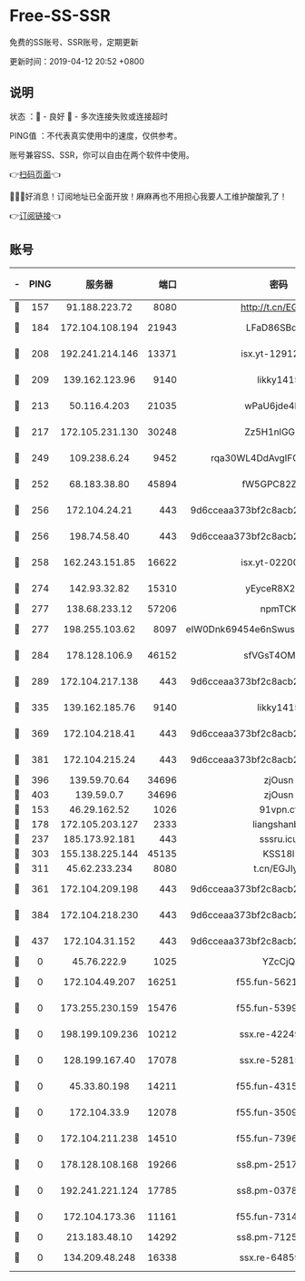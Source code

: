 # Free-SS-SSR

免费的SS账号、SSR账号，定期更新

更新时间：2019-04-12 20:52 +0800

## 说明

状态     ：🙂 - 良好 🙁 - 多次连接失败或连接超时

PING值   ：不代表真实使用中的速度，仅供参考。

账号兼容SS、SSR，你可以自由在两个软件中使用。

👉[扫码页面](https://liesauer.github.io/Free-SS-SSR/)👈

🎉🎉🎉好消息！订阅地址已全面开放！麻麻再也不用担心我要人工维护酸酸乳了！

👉[订阅链接](https://www.liesauer.net/yogurt/subscribe?ACCESS_TOKEN=DAYxR3mMaZAsaqUb)👈

## 账号

|-|PING|服务器|端口|密码|加密方式|区域|
|:----:|:----:|:-----:|-----:|:----:|:----:|:----:|
|🙂|157|91.188.223.72|8080|http://t.cn/EGJIyrl|rc4-md5|RU|
|🙂|184|172.104.108.194|21943|LFaD86SBq2lY|aes-256-cfb|JP|
|🙂|208|192.241.214.146|13371|isx.yt-12912569|aes-256-cfb|US|
|🙂|209|139.162.123.96|9140|likky1415|aes-256-cfb|JP|
|🙂|213|50.116.4.203|21035|wPaU6jde4NZT|aes-256-cfb|US|
|🙂|217|172.105.231.130|30248|Zz5H1nlGGKHx|aes-256-cfb|JP|
|🙂|249|109.238.6.24|9452|rqa30WL4DdAvgIFG6Fs3znzTa|aes-256-cfb|FR|
|🙂|252|68.183.38.80|45894|fW5GPC82Z97G|aes-256-cfb|GB|
|🙂|256|172.104.24.21|443|9d6cceaa373bf2c8acb22e60b6a58be6|aes-256-cfb|US|
|🙂|256|198.74.58.40|443|9d6cceaa373bf2c8acb22e60b6a58be6|aes-256-cfb|US|
|🙂|258|162.243.151.85|16622|isx.yt-02200546|aes-256-cfb|US|
|🙂|274|142.93.32.82|15310|yEyceR8X2EVd|aes-256-cfb|GB|
|🙂|277|138.68.233.12|57206|npmTCK|rc4-md5|US|
|🙂|277|198.255.103.62|8097|eIW0Dnk69454e6nSwuspv9DmS201tQ0D|aes-256-cfb|US|
|🙂|284|178.128.106.9|46152|sfVGsT4OMxHC|aes-256-cfb|SG|
|🙂|289|172.104.217.138|443|9d6cceaa373bf2c8acb22e60b6a58be6|aes-256-cfb|US|
|🙂|335|139.162.185.76|9140|likky1415|aes-256-cfb|DE|
|🙂|369|172.104.218.41|443|9d6cceaa373bf2c8acb22e60b6a58be6|aes-256-cfb|US|
|🙂|381|172.104.215.24|443|9d6cceaa373bf2c8acb22e60b6a58be6|aes-256-cfb|US|
|🙂|396|139.59.70.64|34696|zjOusn|chacha20|IN|
|🙂|403|139.59.0.7|34696|zjOusn|chacha20|IN|
|🙂|153|46.29.162.52|1026|91vpn.cf|rc4-md5|RU|
|🙂|178|172.105.203.127|2333|liangshanbo|chacha20|JP|
|🙂|237|185.173.92.181|443|sssru.icu|rc4-md5|RU|
|🙂|303|155.138.225.144|45135|KSS18l|rc4-md5|US|
|🙁|311|45.62.233.234|8080|t.cn/EGJIyrl|rc4-md5|CA|
|🙁|361|172.104.209.198|443|9d6cceaa373bf2c8acb22e60b6a58be6|aes-256-cfb|US|
|🙁|384|172.104.218.230|443|9d6cceaa373bf2c8acb22e60b6a58be6|aes-256-cfb|US|
|🙁|437|172.104.31.152|443|9d6cceaa373bf2c8acb22e60b6a58be6|aes-256-cfb|US|
|🙁|0|45.76.222.9|1025|YZcCjQ|rc4-md5|JP|
|🙁|0|172.104.49.207|16251|f55.fun-56219821|aes-256-cfb|SG|
|🙁|0|173.255.230.159|15476|f55.fun-53994105|aes-256-cfb|US|
|🙁|0|198.199.109.236|10212|ssx.re-42249834|aes-256-cfb|US|
|🙁|0|128.199.167.40|17078|ssx.re-52815592|aes-256-cfb|SG|
|🙁|0|45.33.80.198|14211|f55.fun-43151114|aes-256-cfb|US|
|🙁|0|172.104.33.9|12078|f55.fun-35097379|aes-256-cfb|SG|
|🙁|0|172.104.211.238|14510|f55.fun-73968171|aes-256-cfb|US|
|🙁|0|178.128.108.168|19266|ss8.pm-25170314|aes-256-cfb|SG|
|🙁|0|192.241.221.124|17785|ss8.pm-03781993|aes-256-cfb|US|
|🙁|0|172.104.173.36|11161|f55.fun-73141785|aes-256-cfb|SG|
|🙁|0|213.183.48.10|14292|ss8.pm-71250889|rc4-md5|RU|
|🙁|0|134.209.48.248|16338|ssx.re-64859691|aes-256-cfb|US|

